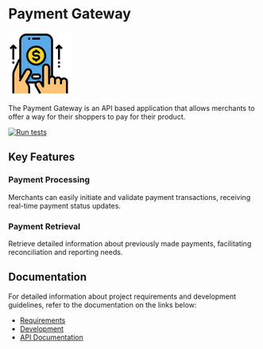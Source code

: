 # Payment Gateway

<img src="docs/assets/icon.png" width="128" width="128">

The Payment Gateway is an API based application that allows merchants to offer a way for their shoppers to pay for their product.

[![Run tests](https://github.com/karoly-sefel/payment-gateway/actions/workflows/run-tests.yml/badge.svg?branch=main)](https://github.com/karoly-sefel/payment-gateway/actions/workflows/run-tests.yml)

## Key Features

### Payment Processing
Merchants can easily initiate and validate payment transactions, receiving real-time payment status updates.

### Payment Retrieval
Retrieve detailed information about previously made payments, facilitating reconciliation and reporting needs.

## Documentation
For detailed information about project requirements and development guidelines, refer to the documentation on the links below:

- [Requirements](docs/requirements.md)
- [Development](docs/development.md)
- [API Documentation](docs/api-documentation.md)
